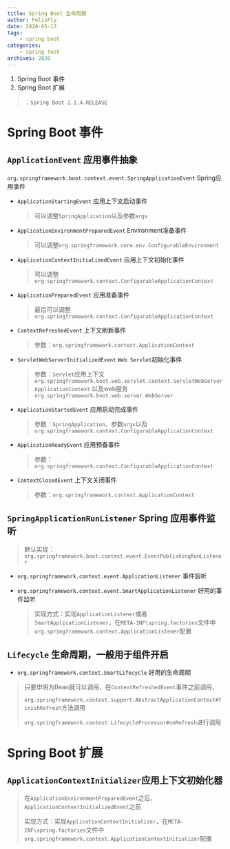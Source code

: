 ```yaml
---
title: Spring Boot 生命周期
author: FelixFly
date: 2020-05-13
tags:
    - spring boot
categories: 
    - spring toot
archives: 2020
---
```


1. Spring Boot 事件
2. Spring Boot 扩展

<!--more -->

> ：`Spring Boot 2.1.4.RELEASE`
>

# Spring Boot 事件

## `ApplicationEvent` 应用事件抽象

`org.springframework.boot.context.event.SpringApplicationEvent` Spring应用事件

* `ApplicationStartingEvent` 应用上下文启动事件

   > 可以调整`SpringApplication`以及参数`args`

* `ApplicationEnvironmentPreparedEvent` Environment准备事件

   > 可以调整`org.springframework.core.env.ConfigurableEnvironment`

* `ApplicationContextInitializedEvent` 应用上下文初始化事件

   > 可以调整`org.springframework.context.ConfigurableApplicationContext`

* `ApplicationPreparedEvent` 应用准备事件

   > 最后可以调整`org.springframework.context.ConfigurableApplicationContext`

* `ContextRefreshedEvent` 上下文刷新事件
  
   > 参数：`org.springframework.context.ApplicationContext`
   
* `ServletWebServerInitializedEvent` `Web Servlet`初始化事件

   > 参数：`Servlet`应用上下文`org.springframework.boot.web.servlet.context.ServletWebServerApplicationContext` 以及web服务`org.springframework.boot.web.server.WebServer`

* `ApplicationStartedEvent` 应用启动完成事件

   > 参数：`SpringApplication`、参数`args`以及`org.springframework.context.ConfigurableApplicationContext`

* `ApplicationReadyEvent` 应用预备事件

   > 参数：`org.springframework.context.ConfigurableApplicationContext`

* `ContextClosedEvent` 上下文关闭事件

   > 参数：`org.springframework.context.ApplicationContext`

## `SpringApplicationRunListener` Spring 应用事件监听

> 默认实现：`org.springframework.boot.context.event.EventPublishingRunListener`

* `org.springframework.context.event.ApplicationListener` 事件监听

* `org.springframework.context.event.SmartApplicationListener` 好用的事件监听

  > 实现方式：实现`ApplicationListener`或者`SmartApplicationListener`，在`META-INF\spring.factories`文件中`org.springframework.context.ApplicationListener`配置

## `Lifecycle` 生命周期，一般用于组件开启

* `org.springframework.context.SmartLifecycle` 好用的生命周期

> 只要申明为Bean就可以调用，在`ContextRefreshedEvent`事件之前调用，
>
> `org.springframework.context.support.AbstractApplicationContext#finishRefresh`方法调用
>
> `org.springframework.context.LifecycleProcessor#onRefresh`进行调用

# Spring Boot 扩展

## `ApplicationContextInitializer`应用上下文初始化器

> 在`ApplicationEnvironmentPreparedEvent`之后，`ApplicationContextInitializedEvent`之前
>
> 实现方式：实现`ApplicationContextInitializer`，在`META-INF\spring.factories`文件中`org.springframework.context.ApplicationContextInitializer`配置

